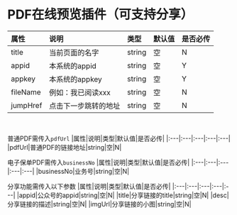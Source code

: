 
PDF在线预览插件（可支持分享）
===

|属性|说明|类型|默认值|是否必传|
|:---|:---|:---|:---|:---|
|title|当前页面的名字|string|空|N|
|appid|本系统的appid|string|空|Y|
|appkey|本系统的appkey|string|空|Y|
|fileName|例如：我已阅读xxx|string|空|N|
|jumpHref|点击下一步跳转的地址|string|空|N|
<br>

普通PDF需传入`pdfUrl`
|属性|说明|类型|默认值|是否必传|
|:---|:---|:---|:---|:---|
|pdfUrl|普通PDF的链接地址|string|空|N|
<br>

电子保单PDF需传入`businessNo`
|属性|说明|类型|默认值|是否必传|
|:---|:---|:---|:---|:---|
|businessNo|业务号|string|空|N|
<br>

分享功能需传入以下参数
|属性|说明|类型|默认值|是否必传|
|:---|:---|:---|:---|:---|
|appid|公众号的appid|string|空|N|
|title|分享链接的title|string|空|N|
|desc|分享链接的描述|string|空|N|
|imgUrl|分享链接的小图|string|空|N|
<br>